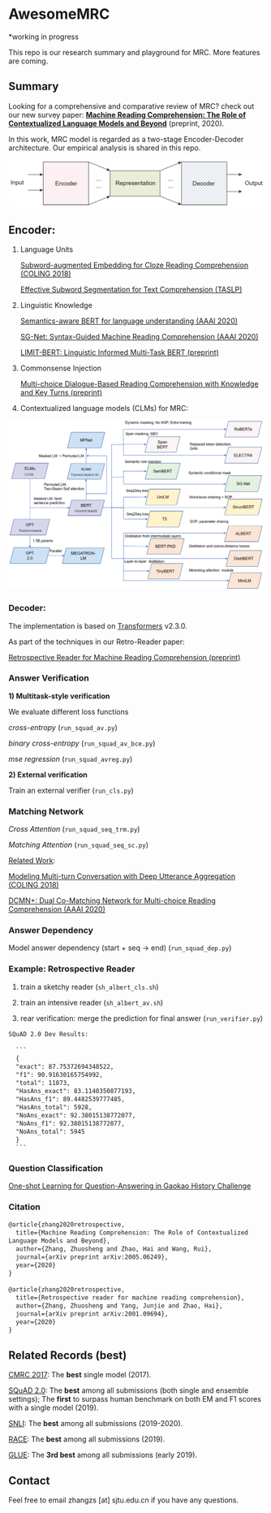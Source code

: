 # AwesomeMRC

*working in progress

This repo is our research summary and playground for MRC.  More features are coming.

## Summary

Looking for a comprehensive and comparative review of MRC? check out our new survey paper: **[Machine Reading Comprehension: The Role of Contextualized Language Models and Beyond](https://arxiv.org/abs/2005.06249)** (preprint, 2020).

In this work, MRC model is regarded as a two-stage Encoder-Decoder architecture. Our empirical analysis is shared in this repo. 

![](figures/overview.png)

## Encoder:

1) Language Units

    [Subword-augmented Embedding for Cloze Reading Comprehension (COLING 2018)](https://www.aclweb.org/anthology/C18-1153/)
    
    [Effective Subword Segmentation for Text Comprehension (TASLP)](https://arxiv.org/abs/1811.02364)

2) Linguistic Knowledge

    [Semantics-aware BERT for language understanding (AAAI 2020)](https://arxiv.org/abs/1909.02209)
    
    [SG-Net: Syntax-Guided Machine Reading Comprehension (AAAI 2020)](https://arxiv.org/abs/1908.05147)
    
    [LIMIT-BERT: Linguistic Informed Multi-Task BERT (preprint)](https://arxiv.org/pdf/1910.14296.pdf)

3) Commonsense Injection

    [Multi-choice Dialogue-Based Reading Comprehension with Knowledge and Key Turns (preprint)](https://arxiv.org/abs/2004.13988)

4) Contextualized language models (CLMs) for MRC:

![](figures/clm_examples.png)

### Decoder:

The implementation is based on [Transformers](https://github.com/huggingface/transformers) v2.3.0. 

As part of the techniques in our Retro-Reader paper:

[Retrospective Reader for Machine Reading Comprehension (preprint)](https://arxiv.org/abs/2001.09694)

### Answer Verification

**1) Multitask-style verification**

   We evaluate different loss functions 
    
   *cross-entropy* (`run_squad_av.py`)
   
   *binary cross-entropy* (`run_squad_av_bce.py`)
    
   *mse regression*  (`run_squad_avreg.py`)

**2) External verification**

   Train an external verifier (`run_cls.py`)

### Matching Network

   *Cross Attention* (`run_squad_seq_trm.py`)
    
   *Matching Attention* (`run_squad_seq_sc.py`)

<u>Related Work</u>:

  [Modeling Multi-turn Conversation with Deep Utterance Aggregation (COLING 2018)](https://www.aclweb.org/anthology/C18-1317/)

  [DCMN+: Dual Co-Matching Network for Multi-choice Reading Comprehension (AAAI 2020)](https://arxiv.org/pdf/1908.11511.pdf)

### Answer Dependency

   Model answer dependency (start + seq -> end) (`run_squad_dep.py`)

### Example: Retrospective Reader

   1) train a sketchy reader (`sh_albert_cls.sh`)
    
   2) train an intensive reader (`sh_albert_av.sh`)
    
   3) rear verification: merge the prediction for final answer (`run_verifier.py`)
    
    SQuAD 2.0 Dev Results:	
    
      ```
      {
      "exact": 87.75372694348522, 
      "f1": 90.91630165754992, 
      "total": 11873, 
      "HasAns_exact": 83.1140350877193, 
      "HasAns_f1": 89.4482539777485, 
      "HasAns_total": 5928, 
      "NoAns_exact": 92.38015138772077, 
      "NoAns_f1": 92.38015138772077, 
      "NoAns_total": 5945
      }
      ```

### Question Classification
   [One-shot Learning for Question-Answering in Gaokao History Challenge](https://www.aclweb.org/anthology/C18-1038/)

### Citation

```
@article{zhang2020retrospective,
  title={Machine Reading Comprehension: The Role of Contextualized Language Models and Beyond},
  author={Zhang, Zhuosheng and Zhao, Hai and Wang, Rui},
  journal={arXiv preprint arXiv:2005.06249},
  year={2020}
}

@article{zhang2020retrospective,
  title={Retrospective reader for machine reading comprehension},
  author={Zhang, Zhuosheng and Yang, Junjie and Zhao, Hai},
  journal={arXiv preprint arXiv:2001.09694},
  year={2020}
}
```
## Related Records (best)

[CMRC 2017](https://hfl-rc.github.io/cmrc2017/leaderboard/): The **best** single model (2017).

[SQuAD 2.0](https://rajpurkar.github.io/SQuAD-explorer/): 
The **best** among all submissions (both single and ensemble settings);
The **first** to surpass human benchmark on both EM and F1 scores with a single model (2019).

[SNLI](https://nlp.stanford.edu/projects/snli/): The **best** among all submissions (2019-2020).

[RACE](http://www.qizhexie.com/data/RACE_leaderboard.html): The **best** among all submissions (2019).

[GLUE](https://gluebenchmark.com/): The **3rd best** among all submissions (early 2019).

## Contact

Feel free to email zhangzs [at] sjtu.edu.cn if you have any questions.


